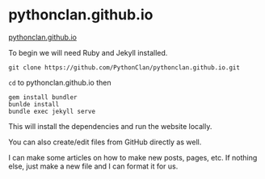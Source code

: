# pythonclan.github.io

[pythonclan.github.io](https://pythonclan.github.io)

To begin we will need Ruby and Jekyll installed.

```
git clone https://github.com/PythonClan/pythonclan.github.io.git
```

```cd``` to pythonclan.github.io then

```shell
gem install bundler
bunlde install
bundle exec jekyll serve
```

This will install the dependencies and run the website locally.

You can also create/edit files from GitHub directly as well.

I can make some articles on how to make new posts, pages, etc. If nothing else, just make a new file and I can format it for us.
